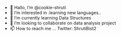 - 👋 Hallo, I’m @cookie-shruti
- 👀 I’m interested in .learning new languages..
- 🌱 I’m currently learning Data Structures
- 💞️ I’m looking to collaborate on data analysis project
- 📫 How to reach me ...
Twitter: ShrutiBist2









<!---
cookie-shruti/cookie-shruti is a ✨ special ✨ repository because its `README.md` (this file) appears on your GitHub profile.
You can click the Preview link to take a look at your changes.
--->
